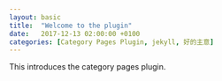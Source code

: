 ```yaml
---
layout: basic
title:  "Welcome to the plugin"
date:   2017-12-13 02:00:00 +0100
categories: [Category Pages Plugin, jekyll, 好的主意]
---
```

This introduces the category pages plugin.
